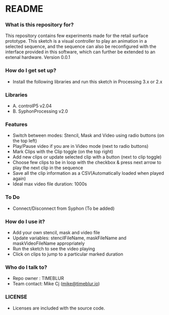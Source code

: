 # README #


### What is this repository for? ###
This repository contains few experiments made for the retail surface prototype. This sketch is a visual controller to play an animation in a selected sequence, and the sequence can also be reconfigured with the interface provided in this software, which can further be extended to an extenal hardware.
Version 0.0.1

### How do I get set up? ###
* Install the following libraries and run this sketch in Processing 3.x or 2.x

### Libraries ###
* A. controlP5 v2.04
* B. SyphonProcessing v2.0

### Features ###
* Switch between modes: Stencil, Mask and Video using radio buttons (on the top left)
* Play/Pause video if you are in Video mode (next to radio buttons)
* Mark Clips with the Clip toggle (on the top right)
* Add new clips or update selected clip with a button (next to clip toggle)
* Choose few clips to be in loop with the checkbox & press next arrow to play the next clip in the sequence
* Save all the clip information as a CSV(Automatically loaded when played again)
* Ideal max video file duration: 1000s

### To Do ###
* Connect/Disconnect from Syphon (To be added)

### How do I use it? ###
* Add your own stencil, mask and video file
* Update variables: stencilFileName, maskFileName and maskVideoFileName appropriately
* Run the sketch to see the video playing
* Click on clips to jump to a particular marked duration

### Who do I talk to? ###
* Repo owner : TIMEBLUR
* Team contact: Mike Cj (mike@timeblur.io)

### LICENSE ###
* Licenses are included with the source code.
